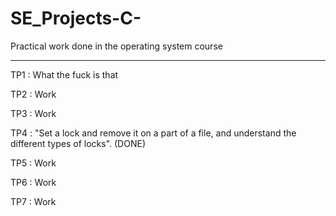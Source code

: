 # SE_Projects-C-
Practical work done in the operating system course
***
TP1 : What the fuck is that

TP2 : Work

TP3 : Work

TP4 : "Set a lock and remove it on a part of a file, and understand the different types of locks". (DONE)

TP5 : Work

TP6 : Work

TP7 : Work
